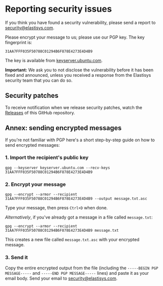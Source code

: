 # Reporting security issues

If you think you have found a security vulnerability, please send a report to [security@elastisys.com](mailto:security@elastisys.com).

Please encrypt your message to us; please use our PGP key. The key fingerprint is:

`31AA7FFF035F50788C01294B6F878E4273E4D4B9`

The key is available from [keyserver.ubuntu.com](https://keyserver.ubuntu.com/pks/lookup?search=0x31AA7FFF035F50788C01294B6F878E4273E4D4B9&fingerprint=on&op=index).

**Important:** We ask you to not disclose the vulnerability before it has been fixed and announced, unless you received a response from the Elastisys security team that you can do so.

## Security patches

To receive notification when we release security patches, watch the [Releases](https://github.com/elastisys/compliantkubernetes-kubespray/releases) of this GitHub repository.

## Annex: sending encrypted messages

If you're not familiar with PGP here's a short step-by-step guide on how to send encrypted messages:

### 1. Import the recipient's public key

    gpg --keyserver keyserver.ubuntu.com --recv-keys 31AA7FFF035F50788C01294B6F878E4273E4D4B9

### 2. Encrypt your message

    gpg --encrypt --armor --recipient 31AA7FFF035F50788C01294B6F878E4273E4D4B9 --output message.txt.asc

Type your message, then press `Ctrl+D` when done.

_Alternatively_, if you've already got a message in a file called `message.txt`:

    gpg --encrypt --armor --recipient 31AA7FFF035F50788C01294B6F878E4273E4D4B9 message.txt

This creates a new file called `message.txt.asc` with your encrypted message.

### 3. Send it

Copy the entire encrypted output from the file (including the `-----BEGIN PGP MESSAGE-----` and `-----END PGP MESSAGE-----` lines) and paste it as your email body. Send your email to [security@elastisys.com](mailto:security@elastisys.com).
